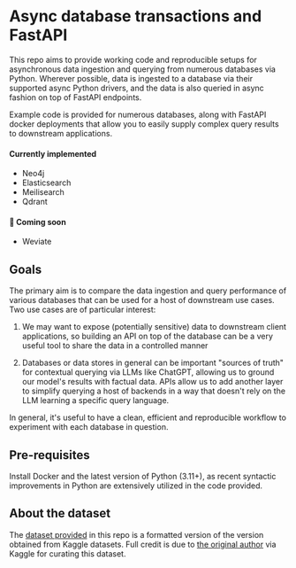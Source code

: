 # Async database transactions and FastAPI

This repo aims to provide working code and reproducible setups for asynchronous data ingestion and querying from numerous databases via Python. Wherever possible, data is ingested to a database via their supported async Python drivers, and the data is also queried in async fashion on top of FastAPI endpoints.

Example code is provided for numerous databases, along with FastAPI docker deployments that allow you to easily supply complex query results to downstream applications.

#### Currently implemented
* Neo4j
* Elasticsearch
* Meilisearch
* Qdrant

#### 🚧 Coming soon

* Weviate


## Goals

The primary aim is to compare the data ingestion and query performance of various databases that can be used for a host of downstream use cases. Two use cases are of particular interest:

1. We may want to expose (potentially sensitive) data to downstream client applications, so building an API on top of the database can be a very useful tool to share the data in a controlled manner

2. Databases or data stores in general can be important "sources of truth" for contextual querying via LLMs like ChatGPT, allowing us to ground our model's results with factual data. APIs allow us to add another layer to simplify querying a host of backends in a way that doesn't rely on the LLM learning a specific query language.

In general, it's useful to have a clean, efficient and reproducible workflow to experiment with each database in question.


## Pre-requisites

Install Docker and the latest version of Python (3.11+), as recent syntactic improvements in Python are extensively utilized in the code provided.

## About the dataset

The [dataset provided](https://github.com/prrao87/async-db-fastapi/tree/main/data) in this repo is a formatted version of the version obtained from Kaggle datasets. Full credit is due to [the original author](https://www.kaggle.com/zynicide) via Kaggle for curating this dataset.
